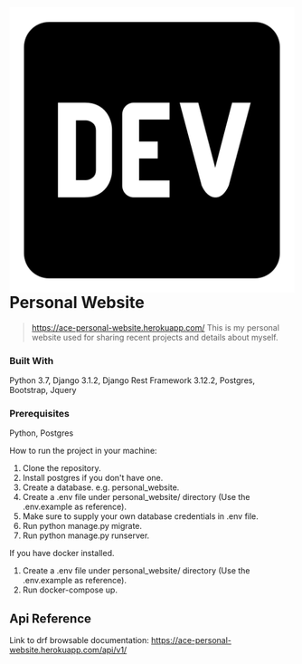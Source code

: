 <img src="./portfolio/static/portfolio/assets/img/favicon.png" alt="Site Logo" align="right">

# Personal Website 
> https://ace-personal-website.herokuapp.com/
This is my personal website used for sharing recent projects and details about myself.

### Built With
Python 3.7, Django 3.1.2, Django Rest Framework 3.12.2, Postgres, Bootstrap, Jquery

### Prerequisites
Python, Postgres

How to run the project in your machine:
1. Clone the repository.
2. Install postgres if you don't have one.
3. Create a database. e.g. personal_website.
4. Create a .env file under personal_website/ directory (Use the .env.example as reference).
5. Make sure to supply your own database credentials in .env file.
6. Run python manage.py migrate.
7. Run python manage.py runserver.

If you have docker installed.
1. Create a .env file under personal_website/ directory (Use the .env.example as reference).
2. Run docker-compose up.

## Api Reference
Link to drf browsable documentation: https://ace-personal-website.herokuapp.com/api/v1/ 

